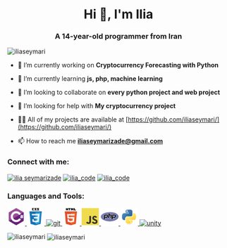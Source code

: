 <h1 align="center">Hi 👋, I'm Ilia</h1>
<h3 align="center">A 14-year-old programmer from Iran</h3>

<p align="left"> <img src="https://komarev.com/ghpvc/?username=iliaseymari&label=Profile%20views&color=0e75b6&style=flat" alt="iliaseymari" /> </p>

- 🔭 I’m currently working on **Cryptocurrency Forecasting with Python**

- 🌱 I’m currently learning **js, php, machine learning**

- 👯 I’m looking to collaborate on **every python project and web project**

- 🤝 I’m looking for help with **My cryptocurrency project**

- 👨‍💻 All of my projects are available at [https://github.com/iliaseymari/](https://github.com/iliaseymari/)

- 📫 How to reach me **iliaseymarizade@gmail.com**

<h3 align="left">Connect with me:</h3>
<p align="left">
<a href="https://linkedin.com/in/ilia seymarizade" target="blank"><img align="center" src="https://raw.githubusercontent.com/rahuldkjain/github-profile-readme-generator/master/src/images/icons/Social/linked-in-alt.svg" alt="ilia seymarizade" height="30" width="40" /></a>
<a href="https://instagram.com/ilia_code" target="blank"><img align="center" src="https://raw.githubusercontent.com/rahuldkjain/github-profile-readme-generator/master/src/images/icons/Social/instagram.svg" alt="ilia_code" height="30" width="40" /></a>
<a href="https://www.youtube.com/c/ilia_code" target="blank"><img align="center" src="https://raw.githubusercontent.com/rahuldkjain/github-profile-readme-generator/master/src/images/icons/Social/youtube.svg" alt="ilia_code" height="30" width="40" /></a>
</p>

<h3 align="left">Languages and Tools:</h3>
<p align="left"> <a href="https://www.w3schools.com/cs/" target="_blank" rel="noreferrer"> <img src="https://raw.githubusercontent.com/devicons/devicon/master/icons/csharp/csharp-original.svg" alt="csharp" width="40" height="40"/> </a> <a href="https://www.w3schools.com/css/" target="_blank" rel="noreferrer"> <img src="https://raw.githubusercontent.com/devicons/devicon/master/icons/css3/css3-original-wordmark.svg" alt="css3" width="40" height="40"/> </a> <a href="https://git-scm.com/" target="_blank" rel="noreferrer"> <img src="https://www.vectorlogo.zone/logos/git-scm/git-scm-icon.svg" alt="git" width="40" height="40"/> </a> <a href="https://www.w3.org/html/" target="_blank" rel="noreferrer"> <img src="https://raw.githubusercontent.com/devicons/devicon/master/icons/html5/html5-original-wordmark.svg" alt="html5" width="40" height="40"/> </a> <a href="https://developer.mozilla.org/en-US/docs/Web/JavaScript" target="_blank" rel="noreferrer"> <img src="https://raw.githubusercontent.com/devicons/devicon/master/icons/javascript/javascript-original.svg" alt="javascript" width="40" height="40"/> </a> <a href="https://www.php.net" target="_blank" rel="noreferrer"> <img src="https://raw.githubusercontent.com/devicons/devicon/master/icons/php/php-original.svg" alt="php" width="40" height="40"/> </a> <a href="https://www.python.org" target="_blank" rel="noreferrer"> <img src="https://raw.githubusercontent.com/devicons/devicon/master/icons/python/python-original.svg" alt="python" width="40" height="40"/> </a> <a href="https://unity.com/" target="_blank" rel="noreferrer"> <img src="https://www.vectorlogo.zone/logos/unity3d/unity3d-icon.svg" alt="unity" width="40" height="40"/> </a> </p>

<p><img align="left" src="https://github-readme-stats.vercel.app/api/top-langs?username=iliaseymari&show_icons=true&locale=en&layout=compact" alt="iliaseymari" /></p>

<p>&nbsp;<img align="center" src="https://github-readme-stats.vercel.app/api?username=iliaseymari&show_icons=true&locale=en" alt="iliaseymari" /></p>

